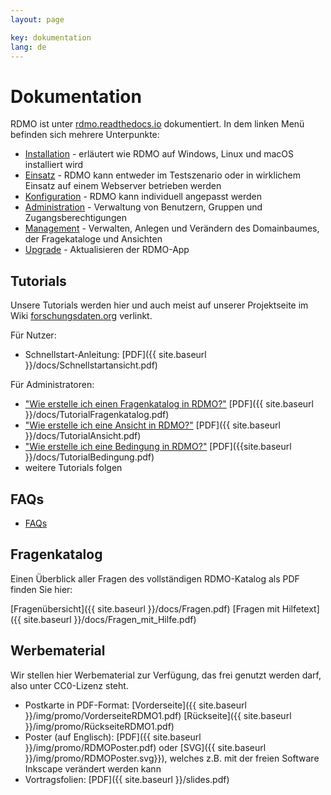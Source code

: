 ```yaml
---
layout: page

key: dokumentation
lang: de
---
```


Dokumentation
=============

RDMO ist unter [rdmo.readthedocs.io](https://rdmo.readthedocs.io/de/latest) dokumentiert. In dem linken Menü befinden sich mehrere Unterpunkte:

* [Installation](https://rdmo.readthedocs.io/de/latest/installation/index.html) - erläutert wie RDMO auf Windows, Linux und macOS installiert wird
* [Einsatz](https://rdmo.readthedocs.io/de/latest/deployment/index.html) - RDMO kann entweder im Testszenario oder in wirklichem Einsatz auf einem Webserver betrieben werden
* [Konfiguration](https://rdmo.readthedocs.io/de/latest/configuration/index.html) - RDMO kann individuell angepasst werden
* [Administration](https://rdmo.readthedocs.io/de/latest/administration/index.html) - Verwaltung von Benutzern, Gruppen und Zugangsberechtigungen
* [Management](https://rdmo.readthedocs.io/de/latest/management/index.html) - Verwalten, Anlegen und Verändern des Domainbaumes, der Fragekataloge und Ansichten
* [Upgrade](https://rdmo.readthedocs.io/de/latest/upgrade/index.html) - Aktualisieren der RDMO-App

Tutorials
---------

Unsere Tutorials werden hier und auch meist auf unserer Projektseite im Wiki [forschungsdaten.org](https://forschungsdaten.org/index.php/RDMO) verlinkt.

Für Nutzer:

* Schnellstart-Anleitung: [PDF]({{ site.baseurl }}/docs/Schnellstartansicht.pdf)

Für Administratoren:

* ["Wie erstelle ich einen Fragenkatalog in RDMO?"](http://www.forschungsdaten.org/index.php/Katalog_erstellen) [PDF]({{ site.baseurl }}/docs/TutorialFragenkatalog.pdf)
* ["Wie erstelle ich eine Ansicht in RDMO?"](http://www.forschungsdaten.org/index.php/Ansicht_erstellen) [PDF]({{ site.baseurl }}/docs/TutorialAnsicht.pdf)
* ["Wie erstelle ich eine Bedingung in RDMO?"](http://www.forschungsdaten.org/index.php/Bedingung_erstellen) [PDF]({{site.baseurl }}/docs/TutorialBedingung.pdf)
* weitere Tutorials folgen

FAQs
----

* [FAQs](http://www.forschungsdaten.org/index.php/FAQs)

Fragenkatalog
-------------

Einen Überblick aller Fragen des vollständigen RDMO-Katalog als PDF finden Sie hier:

[Fragenübersicht]({{ site.baseurl }}/docs/Fragen.pdf)	[Fragen mit Hilfetext]({{ site.baseurl }}/docs/Fragen_mit_Hilfe.pdf)


Werbematerial
-------------

Wir stellen hier Werbematerial zur Verfügung, das frei genutzt werden darf, also unter CC0-Lizenz steht.

* Postkarte in PDF-Format: [Vorderseite]({{ site.baseurl }}/img/promo/VorderseiteRDMO1.pdf) [Rückseite]({{ site.baseurl }}/img/promo/RückseiteRDMO1.pdf)
* Poster (auf Englisch): [PDF]({{ site.baseurl }}/img/promo/RDMOPoster.pdf) oder [SVG]({{ site.baseurl }}/img/promo/RDMOPoster.svg}}), welches z.B. mit der freien Software Inkscape verändert werden kann 
* Vortragsfolien: [PDF]({{ site.baseurl }}/slides.pdf)
